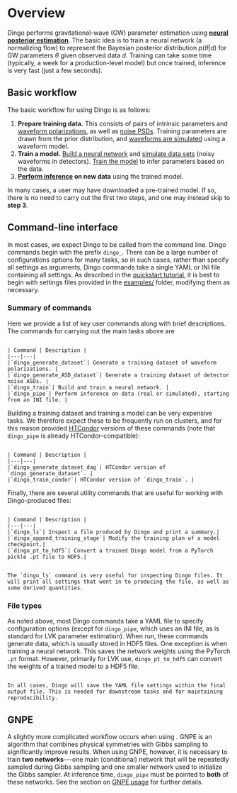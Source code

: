# Overview

Dingo performs gravitational-wave (GW) parameter estimation using [**neural posterior estimation**](sbi.md). The basic idea is to train a neural network (a normalizing flow) to represent the Bayesian posterior distribution $p(\theta|d)$ for GW parameters $\theta$ given observed data $d$. Training can take some time (typically, a week for a production-level model) but once trained, inference is very fast (just a few seconds). 

## Basic workflow

The basic workflow for using Dingo is as follows:

1. **Prepare training data.** This consists of pairs of intrinsic parameters and [waveform polarizations](waveform_dataset.ipynb), as well as [noise PSDs](noise_dataset.ipynb). Training parameters are drawn from the prior distribution, and [waveforms are simulated](generating_waveforms.ipynb) using a waveform model.
2. **Train a model.** [Build a neural network](network_architecture.ipynb) and [simulate data sets](training_transforms.ipynb) (noisy waveforms in detectors). [Train the model](training.md) to infer parameters based on the data.
3. **[Perform inference](dingo_pipe.md) on new data** using the trained model.

In many cases, a user may have downloaded a pre-trained model. If so, there is no need to carry out the first two steps, and one may instead skip to **step 3**.

## Command-line interface

In most cases, we expect Dingo to be called from the command line. Dingo commands begin with the prefix `dingo_`. There can be a large number of configurations options for many tasks, so in such cases, rather than specify all settings as arguments, Dingo commands take a single YAML or INI file containing all settings. As described in the [quickstart tutorial](quickstart.md), it is best to begin with settings files provided in the [examples/](https://github.com/dingo-gw/dingo/tree/main/examples) folder, modifying them as necessary.

### Summary of commands

Here we provide a list of key user commands along with brief descriptions. The commands for carrying out the main tasks above are

```{table}

| Command | Description |
|---|---|
|`dingo_generate_dataset`| Generate a training dataset of waveform polarizations. |
|`dingo_generate_ASD_dataset`| Generate a training dataset of detector noise ASDs. |
|`dingo_train`| Build and train a neural network. |
|`dingo_pipe`| Perform inference on data (real or simulated), starting from an INI file. |
```

Building a training dataset and training a model can be very expensive tasks. We therefore expect these to be frequently run on clusters, and for this reason provided [HTCondor](https://htcondor.readthedocs.io/en/latest/) versions of these commands (note that `dingo_pipe` is already HTCondor-compatible):

```{table}

| Command | Description |
|---|---|
|`dingo_generate_dataset_dag`| HTCondor version of `dingo_generate_dataset`. |
|`dingo_train_condor`| HTCondor version of `dingo_train`. |
```

Finally, there are several utility commands that are useful for working with Dingo-produced files:

```{table}

| Command | Description |
|---|---|
|`dingo_ls`| Inspect a file produced by Dingo and print a summary.|
|`dingo_append_training_stage`| Modify the training plan of a model checkpoint.|
|`dingo_pt_to_hdf5`| Convert a trained Dingo model from a PyTorch pickle .pt file to HDF5.|
```

```{hint}

The `dingo_ls` command is very useful for inspecting Dingo files. It will print all settings that went in to producing the file, as well as some derived quantities.
```

### File types

As noted above, most Dingo commands take a YAML file to specify configuration options (except for `dingo_pipe`, which uses an INI file, as is standard for LVK parameter estimation). When run, these commands generate data, which is usually stored in HDF5 files. One exception is when training a neural network. This saves the network weights using the PyTorch `.pt` format. However, primarily for LVK use, `dingo_pt_to_hdf5` can convert the weights of a trained model to a HDF5 file.

```{important}

In all cases, Dingo will save the YAML file settings within the final output file. This is needed for downstream tasks and for maintaining reproducibility.
```


## GNPE

A slightly more complicated workflow occurs when using [](gnpe.md). GNPE is an algorithm that combines physical symmetries with Gibbs sampling to significantly improve results. When using GNPE, however, it is necessary to train **two networks**---one main (conditional) network that will be repeatedly sampled during Gibbs sampling and one smaller network used to initialize the Gibbs sampler. At inference time, `dingo_pipe` must be pointed to **both** of these networks. See the section on [GNPE usage](gnpe.md#usage) for further details.
